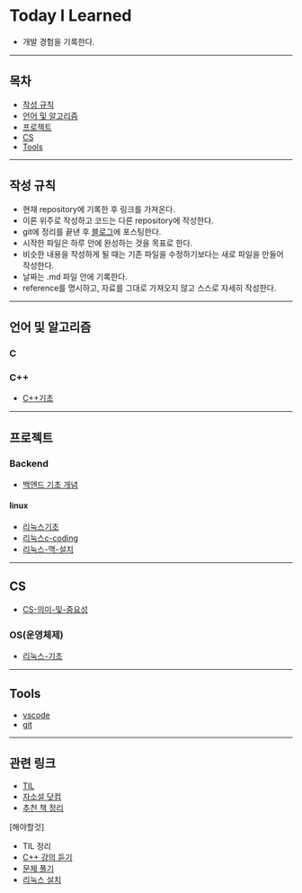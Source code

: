 # Today I Learned
* 개발 경험을 기록한다.

---

## 목차

* [작성 규칙](#작성-규칙)
* [언어 및 알고리즘](#언어-및-알고리즘)
* [프로젝트](#프로젝트)
* [CS](#CS)
* [Tools](#Tools)

---

## 작성 규칙

* 현재 repository에 기록한 후 링크를 가져온다.
* 이론 위주로 작성하고 코드는 다른 repository에 작성한다.
* git에 정리를 끝낸 후 [블로그](https://nali.tistory.com/)에 포스팅한다.
* 시작한 파일은 하루 안에 완성하는 것을 목표로 한다.
* 비슷한 내용을 작성하게 될 때는 기존 파일을 수정하기보다는 새로 파일을 만들어 작성한다.
* 날짜는 .md 파일 안에 기록한다.
* reference를 명시하고, 자료를 그대로 가져오지 않고 스스로 자세히 작성한다.

---

## 언어 및 알고리즘
### C
### C++
* [C++기초](https://github.com/defwdahyun0/TIL/blob/main/language/C%2B%2B/C%2B%2B_base.md)

---

## 프로젝트
### Backend
* [백엔드 기초 개념](https://github.com/defwdahyun0/TIL/blob/main/Project/Backend%20/backend_base.md)
#### linux
* [리눅스기초](https://github.com/defwdahyun0/TIL/blob/main/Project/linux/linux_base.md)
* [리눅스c-coding](https://github.com/defwdahyun0/TIL/blob/main/Project/linux/linux_c_coding.md)
* [리눅스-맥-설치](https://github.com/defwdahyun0/TIL/blob/main/Project/linux/linux_mac_install.md)

---
## CS
* [CS-의미-및-중요성](https://github.com/defwdahyun0/TIL/blob/main/CS/CS.md)
### OS(운영체제)
* [리눅스-기초](https://github.com/defwdahyun0/TIL/blob/main/CS/OS/linux.md)

---
## Tools
* [vscode](https://github.com/defwdahyun0/TIL/blob/main/Tools/vscode.md)
* [git](https://github.com/defwdahyun0/TIL/blob/main/Tools/git.md)  

---
## 관련 링크
* [TIL](https://github.com/namjunemy/TIL)
* [자소설 닷컴](https://jasoseol.com/)
* [추천 책 정리](https://github.com/peterhyun1234/2021_winter_DJC/blob/main/week_1/files/recommended_books.md)


[해야할것]
* TIL 정리
* [C++ 강의 듣기](https://www.youtube.com/playlist?list=PL4SIC1d_ab-b4zy_3FDRIiohszShOZ0PK)
* [문제 풀기](https://www.acmicpc.net/group/practice/10008/3)
* [리눅스 설치]((https://velog.io/@younho9/Mac-%EB%B2%84%EC%B6%94%EC%96%BC%EB%B0%95%EC%8A%A4VirtualBox%EC%97%90-%EC%9A%B0%EB%B6%84%ED%88%ACUbuntu-%EC%84%A4%EC%B9%98%ED%95%98%EA%B8%B0))
